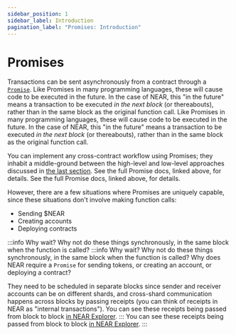 ```yaml
---
sidebar_position: 1
sidebar_label: Introduction
pagination_label: "Promises: Introduction"
---
```


# Promises

Transactions can be sent asynchronously from a contract through a [`Promise`](https://docs.rs/near-sdk/latest/near_sdk/struct.Promise.html). Like Promises in many programming languages, these will cause code to be executed in the future. In the case of NEAR, this "in the future" means a transaction to be executed _in the next block_ (or thereabouts), rather than in the same block as the original function call. Like Promises in many programming languages, these will cause code to be executed in the future. In the case of NEAR, this "in the future" means a transaction to be executed _in the next block_ (or thereabouts), rather than in the same block as the original function call.

You can implement any cross-contract workflow using Promises; they inhabit a middle-ground between the high-level and low-level approaches discussed in [the last section](../cross-contract/callbacks.md). See the full Promise docs, linked above, for details. See the full Promise docs, linked above, for details.

However, there are a few situations where Promises are uniquely capable, since these situations don't involve making function calls:

* Sending $NEAR
* Creating accounts
* Deploying contracts

:::info Why wait? Why not do these things synchronously, in the same block when the function is called? :::info Why wait? Why not do these things synchronously, in the same block when the function is called? Why does NEAR require a `Promise` for sending tokens, or creating an account, or deploying a contract?

They need to be scheduled in separate blocks since sender and receiver accounts can be on different shards, and cross-shard communication happens across blocks by passing receipts (you can think of receipts in NEAR as "internal transactions"). You can see these receipts being passed from block to block [in NEAR Explorer](https://nearblocks.io/txns/36n3tBNiF497Tm9mijEpsCUvejL8mBYF1CEWthCnY8FV). ::: You can see these receipts being passed from block to block [in NEAR Explorer](https://nearblocks.io/txns/36n3tBNiF497Tm9mijEpsCUvejL8mBYF1CEWthCnY8FV). :::